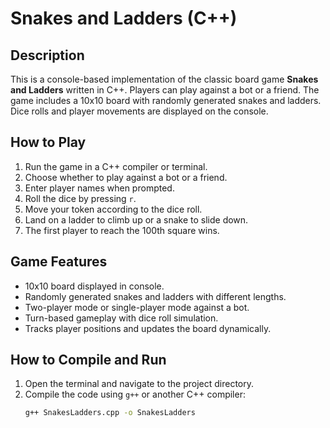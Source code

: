 # Snakes and Ladders (C++)

## Description
This is a console-based implementation of the classic board game **Snakes 
and Ladders** written in C++. Players can play against a bot or a friend. 
The game includes a 10x10 board with randomly generated snakes and 
ladders. Dice rolls and player movements are displayed on the console.

## How to Play
1. Run the game in a C++ compiler or terminal.
2. Choose whether to play against a bot or a friend.
3. Enter player names when prompted.
4. Roll the dice by pressing `r`.
5. Move your token according to the dice roll.
6. Land on a ladder to climb up or a snake to slide down.
7. The first player to reach the 100th square wins.

## Game Features
- 10x10 board displayed in console.
- Randomly generated snakes and ladders with different lengths.
- Two-player mode or single-player mode against a bot.
- Turn-based gameplay with dice roll simulation.
- Tracks player positions and updates the board dynamically.

## How to Compile and Run
1. Open the terminal and navigate to the project directory.
2. Compile the code using `g++` or another C++ compiler:
   ```bash
   g++ SnakesLadders.cpp -o SnakesLadders

